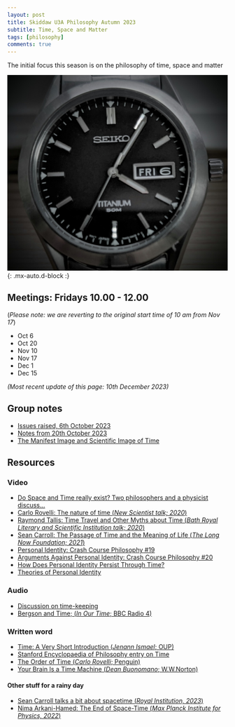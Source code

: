 ```yaml
---
layout: post
title: Skiddaw U3A Philosophy Autumn 2023
subtitle: Time, Space and Matter
tags: [philosophy]
comments: true
---
```


The initial focus this season is on the philosophy of time, space and matter

![Time](/assets/img/watch.jpg)
{: .mx-auto.d-block :}

## Meetings: Fridays 10.00 - 12.00 
(_Please note: we are reverting to the original start time of 10 am from Nov 17_)
* Oct 6
* Oct 20
* Nov 10
* Nov 17
* Dec 1
* Dec 15


_(Most recent update of this page: 10th December 2023)_

## Group notes
* [Issues raised, 6th October 2023](/assets/documents/notes_20231006.pdf)
* [Notes from 20th October 2023](/assets/documents/notes_20231020.pdf)
* [The Manifest Image and Scientific Image of Time](/assets/documents/MISITime.pdf)

## Resources

### Video
* [Do Space and Time really exist?  Two philosophers and a physicist discuss...](https://www.youtube.com/watch?v=So6f4fTMWY4)
* [Carlo Rovelli: The nature of time (_New Scientist talk; 2020_)](https://www.youtube.com/watch?v=NrjFE_Rd2OQ)
* [Raymond Tallis: Time Travel and Other Myths about Time (_Bath Royal Literary and Scientific Institution talk; 2020_)](https://www.youtube.com/watch?v=ZATUcfhOu4k&t=304s)
* [Sean Carroll: The Passage of Time and the Meaning of Life (_The Long Now Foundation; 2021_)](https://www.youtube.com/watch?v=-nTQi_LgIQ4)
* [Personal Identity: Crash Course Philosophy #19](https://www.youtube.com/watch?v=trqDnLNRuSc)
* [Arguments Against Personal Identity: Crash Course Philosophy #20](https://www.youtube.com/watch?v=17WiQ_tNld4)
* [How Does Personal Identity Persist Through Time?](https://www.youtube.com/watch?v=zCuamndTFak)
* [Theories of Personal Identity](https://www.youtube.com/watch?v=HS2IhA187Sg)

### Audio
* [Discussion on time-keeping](https://www.bbc.co.uk/sounds/play/p0g0xtvp)
* [Bergson and Time; (_In Our Time_; BBC Radio 4)](https://open.live.bbc.co.uk/mediaselector/6/redir/version/2.0/mediaset/audio-nondrm-download/proto/https/vpid/p078pwml.mp3)

### Written word
* [Time: A Very Short Introduction (_Jenann Ismael_; OUP)](https://global.oup.com/academic/product/time-a-very-short-introduction-9780198832669?cc=gb&lang=en)
* [Stanford Encyclopaedia of Philosophy entry on Time](https://plato.stanford.edu/entries/time/)
* [The Order of Time (_Carlo Rovelli_; Penguin)](https://www.penguin.co.uk/books/301539/the-order-of-time-by-rovelli-carlo/9780141984964)
* [Your Brain Is a Time Machine (_Dean Buonomano_; W.W.Norton)](https://blackwells.co.uk/bookshop/product/9780393355604)


#### Other stuff for a rainy day
* [Sean Carroll talks a bit about spacetime (_Royal Institution, 2023_)](https://www.youtube.com/watch?v=BRudidBcfXk)
* [Nima Arkani-Hamed: The End of Space-Time (_Max Planck Institute for Physics, 2022_)](https://www.youtube.com/watch?v=GL77oOnrPzY)
